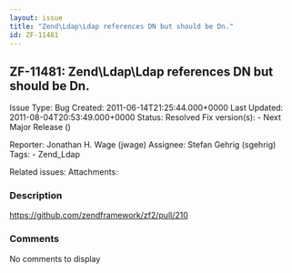 ```yaml
---
layout: issue
title: "Zend\Ldap\Ldap references DN but should be Dn."
id: ZF-11481
---
```


ZF-11481: Zend\\Ldap\\Ldap references DN but should be Dn.
----------------------------------------------------------

 Issue Type: Bug Created: 2011-06-14T21:25:44.000+0000 Last Updated: 2011-08-04T20:53:49.000+0000 Status: Resolved Fix version(s): - Next Major Release ()
 
 Reporter:  Jonathan H. Wage (jwage)  Assignee:  Stefan Gehrig (sgehrig)  Tags: - Zend\_Ldap
 
 Related issues: 
 Attachments: 
### Description

<https://github.com/zendframework/zf2/pull/210>

 

 

### Comments

No comments to display